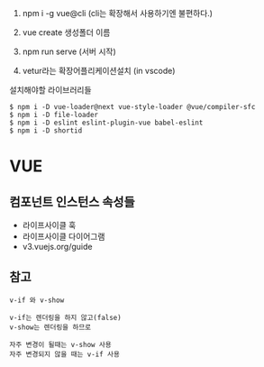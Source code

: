 1. npm i -g vue@cli (cli는 확장해서 사용하기엔 불편하다.)

2. vue create 생성폴더 이름

3. npm run serve (서버 시작)

4. vetur라는 확장어플리케이션설치 (in vscode)

설치해야할 라이브러리들
```
$ npm i -D vue-loader@next vue-style-loader @vue/compiler-sfc
$ npm i -D file-loader
$ npm i -D eslint eslint-plugin-vue babel-eslint
$ npm i -D shortid
```

# VUE

## 컴포넌트 인스턴스 속성들
- 라이프사이클 훅
- 라이프사이클 다이어그램
- v3.vuejs.org/guide

## 참고
```
v-if 와 v-show

v-if는 렌더링을 하지 않고(false)
v-show는 렌더링을 하므로

자주 변경이 될때는 v-show 사용
자주 변경되지 않을 때는 v-if 사용
```